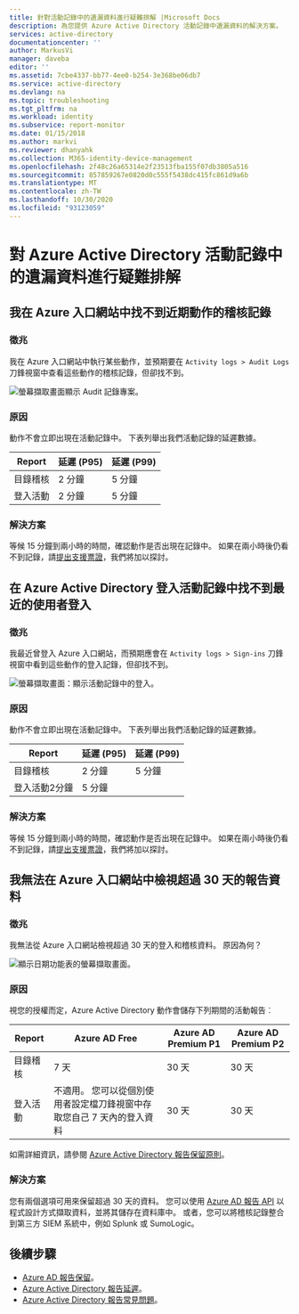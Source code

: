 ```yaml
---
title: 針對活動記錄中的遺漏資料進行疑難排解 |Microsoft Docs
description: 為您提供 Azure Active Directory 活動記錄中遺漏資料的解決方案。
services: active-directory
documentationcenter: ''
author: MarkusVi
manager: daveba
editor: ''
ms.assetid: 7cbe4337-bb77-4ee0-b254-3e368be06db7
ms.service: active-directory
ms.devlang: na
ms.topic: troubleshooting
ms.tgt_pltfrm: na
ms.workload: identity
ms.subservice: report-monitor
ms.date: 01/15/2018
ms.author: markvi
ms.reviewer: dhanyahk
ms.collection: M365-identity-device-management
ms.openlocfilehash: 2f48c26a65314e2f23513fba155f07db3805a516
ms.sourcegitcommit: 857859267e0820d0c555f5438dc415fc861d9a6b
ms.translationtype: MT
ms.contentlocale: zh-TW
ms.lasthandoff: 10/30/2020
ms.locfileid: "93123059"
---
```

# <a name="troubleshoot-missing-data-in-the-azure-active-directory-activity-logs"></a>對 Azure Active Directory 活動記錄中的遺漏資料進行疑難排解 

## <a name="i-cant-find-audit-logs-for-recent-actions-in-the-azure-portal"></a>我在 Azure 入口網站中找不到近期動作的稽核記錄

### <a name="symptoms"></a>徵兆

我在 Azure 入口網站中執行某些動作，並預期要在 `Activity logs > Audit Logs` 刀鋒視窗中查看這些動作的稽核記錄，但卻找不到。

 ![螢幕擷取畫面顯示 Audit 記錄專案。](./media/troubleshoot-missing-audit-data/01.png)
 
### <a name="cause"></a>原因

動作不會立即出現在活動記錄中。 下表列舉出我們活動記錄的延遲數據。 

| Report | 延遲 (P95) | 延遲 (P99) |
|--------|---------------|---------------|
| 目錄稽核 | 2 分鐘 | 5 分鐘 |
| 登入活動 | 2 分鐘 | 5 分鐘 |

### <a name="resolution"></a>解決方案

等候 15 分鐘到兩小時的時間，確認動作是否出現在記錄中。 如果在兩小時後仍看不到記錄，請[提出支援票證](https://portal.azure.com/#blade/Microsoft_Azure_Support/HelpAndSupportBlade/newsupportrequest)，我們將加以探討。

## <a name="i-cant-find-recent-user-sign-ins-in-the-azure-active-directory-sign-ins-activity-log"></a>在 Azure Active Directory 登入活動記錄中找不到最近的使用者登入

### <a name="symptoms"></a>徵兆

我最近曾登入 Azure 入口網站，而預期應會在 `Activity logs > Sign-ins` 刀鋒視窗中看到這些動作的登入記錄，但卻找不到。

 ![螢幕擷取畫面：顯示活動記錄中的登入。](./media/troubleshoot-missing-audit-data/02.png)
 
### <a name="cause"></a>原因

動作不會立即出現在活動記錄中。 下表列舉出我們活動記錄的延遲數據。 

| Report | 延遲 (P95) | 延遲 (P99) |
|--------|---------------|---------------|
| 目錄稽核 | 2 分鐘 | 5 分鐘 |
| 登入活動2分鐘 | 5 分鐘 |

### <a name="resolution"></a>解決方案

等候 15 分鐘到兩小時的時間，確認動作是否出現在記錄中。 如果在兩小時後仍看不到記錄，請[提出支援票證](https://portal.azure.com/#blade/Microsoft_Azure_Support/HelpAndSupportBlade/newsupportrequest)，我們將加以探討。

## <a name="i-cant-view-more-than-30-days-of-report-data-in-the-azure-portal"></a>我無法在 Azure 入口網站中檢視超過 30 天的報告資料

### <a name="symptoms"></a>徵兆

我無法從 Azure 入口網站檢視超過 30 天的登入和稽核資料。 原因為何？ 

 ![顯示日期功能表的螢幕擷取畫面。](./media/troubleshoot-missing-audit-data/03.png)

### <a name="cause"></a>原因

視您的授權而定，Azure Active Directory 動作會儲存下列期間的活動報告︰

| Report           | Azure AD Free | Azure AD Premium P1 | Azure AD Premium P2 |
| ---              | ---           | ---                 | ---                 |
| 目錄稽核  |  7 天       | 30 天             | 30 天             |
| 登入活動 | 不適用。 您可以從個別使用者設定檔刀鋒視窗中存取您自己 7 天內的登入資料 | 30 天 | 30 天             |

如需詳細資訊，請參閱 [Azure Active Directory 報告保留原則](reference-reports-data-retention.md)。  

### <a name="resolution"></a>解決方案

您有兩個選項可用來保留超過 30 天的資料。 您可以使用 [Azure AD 報告 API](concept-reporting-api.md) 以程式設計方式擷取資料，並將其儲存在資料庫中。 或者，您可以將稽核記錄整合到第三方 SIEM 系統中，例如 Splunk 或 SumoLogic。

## <a name="next-steps"></a>後續步驟

* [Azure AD 報告保留](reference-reports-data-retention.md)。
* [Azure Active Directory 報告延遲](reference-reports-latencies.md)。
* [Azure Active Directory 報告常見問題](reports-faq.md)。

